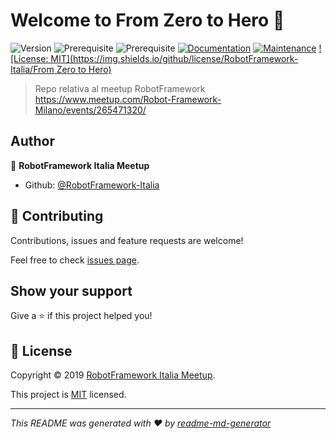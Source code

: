 # Welcome to From Zero to Hero 👋
![Version](https://img.shields.io/badge/version-0.6.4-blue.svg?cacheSeconds=2592000)
![Prerequisite](https://img.shields.io/badge/npm-%3E%3D5.5.0-blue.svg)
![Prerequisite](https://img.shields.io/badge/node-%3E%3D9.3.0-blue.svg)
[![Documentation](https://img.shields.io/badge/documentation-yes-brightgreen.svg)](https://github.com/kefranabg/readme-md-generator#readme)
[![Maintenance](https://img.shields.io/badge/Maintained%3F-yes-green.svg)](https://github.com/kefranabg/readme-md-generator/graphs/commit-activity)
[![License: MIT](https://img.shields.io/github/license/RobotFramework-Italia/From Zero to Hero)](https://github.com/kefranabg/readme-md-generator/blob/master/LICENSE)

> Repo relativa al meetup RobotFramework https://www.meetup.com/Robot-Framework-Milano/events/265471320/

## Author

👤 **RobotFramework Italia Meetup**

* Github: [@RobotFramework-Italia](https://github.com/RobotFramework-Italia)

## 🤝 Contributing

Contributions, issues and feature requests are welcome!

Feel free to check [issues page](https://github.com/kefranabg/readme-md-generator/issues).

## Show your support

Give a ⭐️ if this project helped you!


## 📝 License

Copyright © 2019 [RobotFramework Italia Meetup](https://github.com/RobotFramework-Italia).

This project is [MIT](https://github.com/kefranabg/readme-md-generator/blob/master/LICENSE) licensed.

***
_This README was generated with ❤️ by [readme-md-generator](https://github.com/kefranabg/readme-md-generator)_